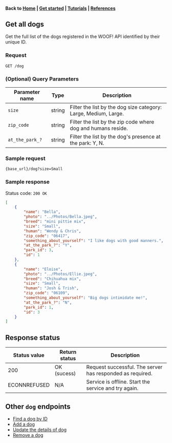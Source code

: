 #### Back to [Home](index.md) | [Get started](index.md#get-started) | [Tutorials](index.md#tutorials) | [References](index.md#reference)

## Get all dogs

Get the full list of the dogs registered in the WOOF! API identified by their unique ID.

### Request
```
GET /dog
```


### (Optional) Query Parameters

| Parameter name   | Type   | Description   |   
|---|---|---|
| `size`  | string   | Filter the list by the dog size category: Large, Medium, Large.  |  
| `zip_code`  | string   | Filter the list by the zip code where dog and humans reside.  |   
| `at_the_park_?`  | string   | Filter the list by the dog's presence at the park: Y, N. |     

### Sample request
```
{base_url}/dog?size=Small
```

### Sample response
Status code: `200 OK`

```json
[
    {
        "name": "Bella",
        "photo": "../Photos/Bella.jpeg",
        "breed": "mini pittie mix",
        "size": "Small",
        "human": "Wendy & Chris",
        "zip_code": "06417",
        "something_about_yourself": "I like dogs with good manners.",
        "at_the_park_?": "Y",
        "park_id": 3,
        "id": 1
    },
    {
        "name": "Eloise",
        "photo": "../Photos/Ellie.jpeg",
        "breed": "Chihuahua mix",
        "size": "Small",
        "human": "Josh & Trish",
        "zip_code": "06109",
        "something_about_yourself": "Big dogs intimidate me!",
        "at_the_park_?": "N",
        "park_id": 1,
        "id": 3
    }
]
```
## Response status

| Status value   | Return status  | Description   | 
|---|---|---|
| 200  | OK (sucess)  | Request successful. The server has responded as required.  | 
| ECONNREFUSED | N/A | Service is offline. Start the service and try again.|

## Other `dog` endpoints
* [Find a dog by ID](dog-get-dog-by-id.md)
* [Add a dog](dog-add-dog.md)
* [Update the details of dog](dog-update-dog.md)
* [Remove a dog](dog-delete-dog.md)